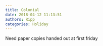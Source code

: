 ```yaml
---
title: Colonial
date: 2018-04-12 11:13:51
authors: Ripp
categories: Holiday
---
```


 Need paper copies handed out at first friday